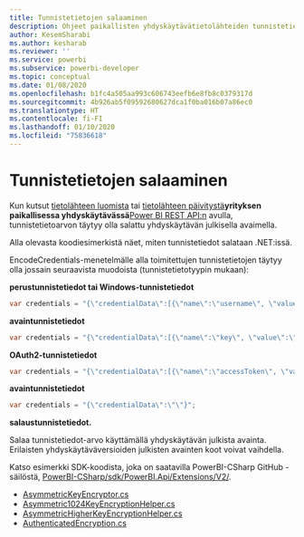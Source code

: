 ```yaml
---
title: Tunnistetietojen salaaminen
description: Ohjeet paikallisten yhdyskäytävätietolähteiden tunnistetietojen salaamiseen
author: KesemSharabi
ms.author: kesharab
ms.reviewer: ''
ms.service: powerbi
ms.subservice: powerbi-developer
ms.topic: conceptual
ms.date: 01/08/2020
ms.openlocfilehash: b1fc4a505aa993c606743eefb6e8fb8c0379317d
ms.sourcegitcommit: 4b926ab5f09592680627dca1f0ba016b07a86ec0
ms.translationtype: HT
ms.contentlocale: fi-FI
ms.lasthandoff: 01/10/2020
ms.locfileid: "75836618"
---
```

# <a name="encrypt-credentials"></a>Tunnistetietojen salaaminen

Kun kutsut [tietolähteen luomista](https://docs.microsoft.com/rest/api/power-bi/gateways/createdatasource) tai [tietolähteen päivitystä](https://docs.microsoft.com/rest/api/power-bi/gateways/updatedatasource)**yrityksen paikallisessa yhdyskäytävässä**[Power BI REST API:n](https://docs.microsoft.com/rest/api/power-bi/) avulla, tunnistetietoarvon täytyy olla salattu yhdyskäytävän julkisella avaimella.

Alla olevasta koodiesimerkistä näet, miten tunnistetiedot salataan .NET:issä.

EncodeCredentials-menetelmälle alla toimitettujen tunnistetietojen täytyy olla jossain seuraavista muodoista (tunnistetietotyypin mukaan):

**perustunnistetiedot tai Windows-tunnistetiedot**

```csharp
var credentials = "{\"credentialData\":[{\"name\":\"username\", \"value\":\"john\"},{\"name\":\"password\", \"value\":\"*****\"}]}";
```

**avaintunnistetiedot**

```csharp
var credentials = "{\"credentialData\":[{\"name\":\"key\", \"value\":\"ec....LA=\"}]}";
```

**OAuth2-tunnistetiedot**

```csharp
var credentials = "{\"credentialData\":[{\"name\":\"accessToken\", \"value\":\"eyJ0....fwtQ\"}]}";
```

**avaintunnistetiedot**

```csharp
var credentials = "{\"credentialData\":\"\"}";
```

**salaustunnistetiedot.**

Salaa tunnistetiedot-arvo käyttämällä yhdyskäytävän julkista avainta. Erilaisten yhdyskäytäväversioiden julkisten avainten koot voivat vaihdella.

Katso esimerkki SDK-koodista, joka on saatavilla PowerBI-CSharp GitHub -säilöstä, [PowerBI-CSharp/sdk/PowerBI.Api/Extensions/V2/](https://github.com/microsoft/PowerBI-CSharp/tree/master/sdk/PowerBI.Api/Extensions/V2).

- [AsymmetricKeyEncryptor.cs](https://github.com/microsoft/PowerBI-CSharp/blob/master/sdk/PowerBI.Api/Extensions/V2/AsymmetricKeyEncryptor.cs)
- [Asymmetric1024KeyEncryptionHelper.cs](https://github.com/microsoft/PowerBI-CSharp/blob/master/sdk/PowerBI.Api/Extensions/V2/Asymmetric1024KeyEncryptionHelper.cs)
- [AsymmetricHigherKeyEncryptionHelper.cs](https://github.com/microsoft/PowerBI-CSharp/blob/master/sdk/PowerBI.Api/Extensions/V2/AsymmetricHigherKeyEncryptionHelper.cs)
- [AuthenticatedEncryption.cs](https://github.com/microsoft/PowerBI-CSharp/blob/master/sdk/PowerBI.Api/Extensions/V2/AuthenticatedEncryption.cs)